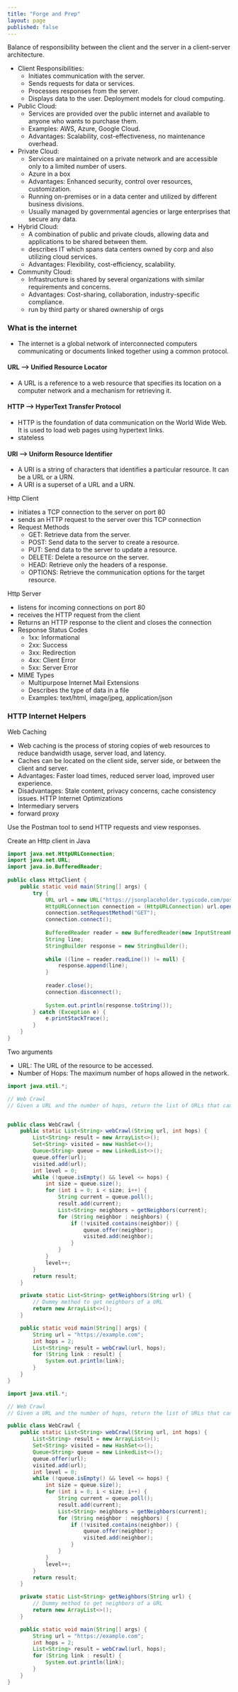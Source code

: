 ```yaml
---
title: "Forge and Prep"
layout: page
published: false
---
```



Balance of responsibility between the client and the server in a client-server architecture.

* Client Responsibilities:
  * Initiates communication with the server.
  * Sends requests for data or services.
  * Processes responses from the server.
  * Displays data to the user.
Deployment models for cloud computing.
* Public Cloud:
  * Services are provided over the public internet and available to anyone who wants to purchase them.
  * Examples: AWS, Azure, Google Cloud.
  * Advantages: Scalability, cost-effectiveness, no maintenance overhead.
* Private Cloud:
  * Services are maintained on a private network and are accessible only to a limited number of users.
  * Azure in a box
  * Advantages: Enhanced security, control over resources, customization.
  * Running on-premises or in a data center and utilized by different business divisions.
  * Usually managed by governmental agencies or large enterprises that secure any data.
* Hybrid Cloud: 
  * A combination of public and private clouds, allowing data and applications to be shared between them.
  * describes IT which spans data centers owned by corp and also utilizing cloud services.
  * Advantages: Flexibility, cost-efficiency, scalability.
* Community Cloud: 
  * Infrastructure is shared by several organizations with similar requirements and concerns.
  * Advantages: Cost-sharing, collaboration, industry-specific compliance.
  * run by third party or shared ownership of orgs


### What is the internet
* The internet is a global network of interconnected computers communicating or documents linked together using a common protocol.
#### URL --> Unified Resource Locator
* A URL is a reference to a web resource that specifies its location on a computer network and a mechanism for retrieving it.

#### HTTP --> HyperText Transfer Protocol
* HTTP is the foundation of data communication on the World Wide Web. It is used to load web pages using hypertext links.
* stateless

#### URI --> Uniform Resource Identifier
* A URI is a string of characters that identifies a particular resource. It can be a URL or a URN.
* A URI is a superset of a URL and a URN.


Http Client
* initiates a TCP connection to the server on port 80
* sends an HTTP request to the server over this TCP connection
* Request Methods
  * GET: Retrieve data from the server.
  * POST: Send data to the server to create a resource.
  * PUT: Send data to the server to update a resource.
  * DELETE: Delete a resource on the server.
  * HEAD: Retrieve only the headers of a response.
  * OPTIONS: Retrieve the communication options for the target resource.

Http Server
* listens for incoming connections on port 80
* receives the HTTP request from the client
* Returns an HTTP response to the client and closes the connection
* Response Status Codes
  * 1xx: Informational
  * 2xx: Success
  * 3xx: Redirection
  * 4xx: Client Error
  * 5xx: Server Error
* MIME Types
  * Multipurpose Internet Mail Extensions
  * Describes the type of data in a file
  * Examples: text/html, image/jpeg, application/json

### HTTP Internet Helpers
Web Caching
* Web caching is the process of storing copies of web resources to reduce bandwidth usage, server load, and latency.
* Caches can be located on the client side, server side, or between the client and server.
* Advantages: Faster load times, reduced server load, improved user experience.
* Disadvantages: Stale content, privacy concerns, cache consistency issues.
HTTP Internet Optimizations
* Intermediary servers
* forward proxy

Use the Postman tool to send HTTP requests and view responses.


Create an Http client in Java
```java
import java.net.HttpURLConnection;
import java.net.URL;
import java.io.BufferedReader;
    
public class HttpClient {
    public static void main(String[] args) {
        try {
            URL url = new URL("https://jsonplaceholder.typicode.com/posts/1");
            HttpURLConnection connection = (HttpURLConnection) url.openConnection();
            connection.setRequestMethod("GET");
            connection.connect();
    
            BufferedReader reader = new BufferedReader(new InputStreamReader(connection.getInputStream()));
            String line;
            StringBuilder response = new StringBuilder();
    
            while ((line = reader.readLine()) != null) {
                response.append(line);
            }
    
            reader.close();
            connection.disconnect();
    
            System.out.println(response.toString());
        } catch (Exception e) {
            e.printStackTrace();
        }
    }
}
```

Two arguments
* URL: The URL of the resource to be accessed.
* Number of Hops: The maximum number of hops allowed in the network.

```java
import java.util.*;

// Web Crawl
// Given a URL and the number of hops, return the list of URLs that can be visited within the specified number of hops.


public class WebCrawl {
    public static List<String> webCrawl(String url, int hops) {
        List<String> result = new ArrayList<>();
        Set<String> visited = new HashSet<>();
        Queue<String> queue = new LinkedList<>();
        queue.offer(url);
        visited.add(url);
        int level = 0;
        while (!queue.isEmpty() && level <= hops) {
            int size = queue.size();
            for (int i = 0; i < size; i++) {
                String current = queue.poll();
                result.add(current);
                List<String> neighbors = getNeighbors(current);
                for (String neighbor : neighbors) {
                    if (!visited.contains(neighbor)) {
                        queue.offer(neighbor);
                        visited.add(neighbor);
                    }
                }
            }
            level++;
        }
        return result;
    }

    private static List<String> getNeighbors(String url) {
        // Dummy method to get neighbors of a URL
        return new ArrayList<>();
    }

    public static void main(String[] args) {
        String url = "https://example.com";
        int hops = 2;
        List<String> result = webCrawl(url, hops);
        for (String link : result) {
            System.out.println(link);
        }
    }
}
```

```java
import java.util.*;

// Web Crawl
// Given a URL and the number of hops, return the list of URLs that can be visited within the specified number of hops.

public class WebCrawl {
    public static List<String> webCrawl(String url, int hops) {
        List<String> result = new ArrayList<>();
        Set<String> visited = new HashSet<>();
        Queue<String> queue = new LinkedList<>();
        queue.offer(url);
        visited.add(url);
        int level = 0;
        while (!queue.isEmpty() && level <= hops) {
            int size = queue.size();
            for (int i = 0; i < size; i++) {
                String current = queue.poll();
                result.add(current);
                List<String> neighbors = getNeighbors(current);
                for (String neighbor : neighbors) {
                    if (!visited.contains(neighbor)) {
                        queue.offer(neighbor);
                        visited.add(neighbor);
                    }
                }
            }
            level++;
        }
        return result;
    }

    private static List<String> getNeighbors(String url) {
        // Dummy method to get neighbors of a URL
        return new ArrayList<>();
    }

    public static void main(String[] args) {
        String url = "https://example.com";
        int hops = 2;
        List<String> result = webCrawl(url, hops);
        for (String link : result) {
            System.out.println(link);
        }
    }
}
```
